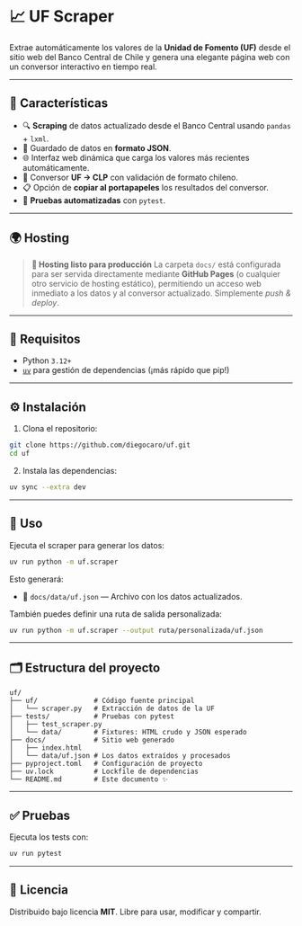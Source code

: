 # 📈 UF Scraper

Extrae automáticamente los valores de la **Unidad de Fomento (UF)** desde el sitio web del Banco Central de Chile y genera una elegante página web con un conversor interactivo en tiempo real.

---

## 🚀 Características

* 🔍 **Scraping** de datos actualizado desde el Banco Central usando `pandas` + `lxml`.
* 💾 Guardado de datos en **formato JSON**.
* 🌐 Interfaz web dinámica que carga los valores más recientes automáticamente.
* 🔄 Conversor **UF → CLP** con validación de formato chileno.
* 📋 Opción de **copiar al portapapeles** los resultados del conversor.
* 🧪 **Pruebas automatizadas** con `pytest`.

---

## 🌍 Hosting

> **📡 Hosting listo para producción**
> La carpeta `docs/` está configurada para ser servida directamente mediante **GitHub Pages** (o cualquier otro servicio de hosting estático), permitiendo un acceso web inmediato a los datos y al conversor actualizado. Simplemente *push & deploy*.


---

## 🧰 Requisitos

* Python `3.12+`
* [`uv`](https://github.com/astral-sh/uv) para gestión de dependencias (¡más rápido que pip!)

---

## ⚙️ Instalación

1. Clona el repositorio:

```bash
git clone https://github.com/diegocaro/uf.git
cd uf
```

2. Instala las dependencias:

```bash
uv sync --extra dev
```

---

## 🏃 Uso

Ejecuta el scraper para generar los datos:

```bash
uv run python -m uf.scraper
```

Esto generará:
* 📄 `docs/data/uf.json` — Archivo con los datos actualizados.

También puedes definir una ruta de salida personalizada:

```bash
uv run python -m uf.scraper --output ruta/personalizada/uf.json
```

---

## 🗂️ Estructura del proyecto

```plaintext
uf/
├── uf/              # Código fuente principal
│   └── scraper.py   # Extracción de datos de la UF
├── tests/           # Pruebas con pytest
│   ├── test_scraper.py
│   └── data/        # Fixtures: HTML crudo y JSON esperado
├── docs/            # Sitio web generado
│   ├── index.html
│   └── data/uf.json # Los datos extraídos y procesados
├── pyproject.toml   # Configuración de proyecto
├── uv.lock          # Lockfile de dependencias
└── README.md        # Este documento ✨
```

---

## ✅ Pruebas

Ejecuta los tests con:

```bash
uv run pytest
```

---

## 📄 Licencia

Distribuido bajo licencia **MIT**. Libre para usar, modificar y compartir.

